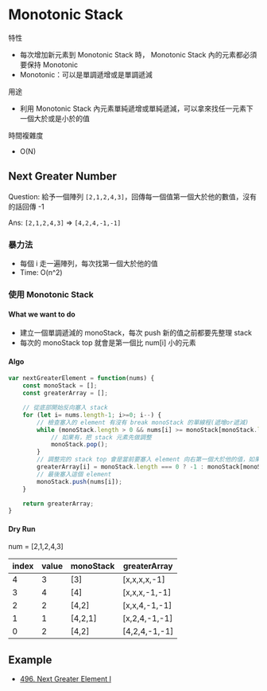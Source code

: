 # Monotonic Stack

特性
- 每次增加新元素到 Monotonic Stack 時， Monotonic Stack 內的元素都必須要保持 Monotonic
- Monotonic：可以是單調遞增或是單調遞減

用途
- 利用 Monotonic Stack 內元素單純遞增或單純遞減，可以拿來找任一元素下一個大於或是小於的值

時間複雜度
- O(N)
## Next Greater Number

Question: 給予一個陣列 `[2,1,2,4,3]`，回傳每一個值第一個大於他的數值，沒有的話回傳 -1

Ans: `[2,1,2,4,3]` => `[4,2,4,-1,-1]`

### 暴力法
- 每個 i 走一遍陣列，每次找第一個大於他的值
- Time: O(n^2)

### 使用 Monotonic Stack
#### What we want to do
- 建立一個單調遞減的 monoStack，每次 push 新的值之前都要先整理 stack
- 每次的 monoStack top 就會是第一個比 num[i] 小的元素

#### Algo

```js
var nextGreaterElement = function(nums) {
    const monoStack = [];
    const greaterArray = []; 

    // 從底部開始反向塞入 stack
    for (let i= nums.length-1; i>=0; i--) { 
        // 檢查塞入的 element 有沒有 break monoStack 的單線程(遞增or遞減)
        while (monoStack.length > 0 && nums[i] >= monoStack[monoStack.length-1]) {
            // 如果有，把 stack 元素先做調整
            monoStack.pop();
        }
        // 調整完的 stack top 會是當前要塞入 element 向右第一個大於他的值，如果 monoStack 為空，表示沒有符合條件
        greaterArray[i] = monoStack.length === 0 ? -1 : monoStack[monoStack.length-1];
        // 最後塞入這個 element
        monoStack.push(nums[i]); 
    }

    return greaterArray;
}
```

#### Dry Run

num = [2,1,2,4,3]

| index | value | monoStack  | greaterArray |
|  ----  | ----  | ----  |----  |
| 4  | 3 | [3] | [x,x,x,x,-1] |
| 3  | 4 | [4] | [x,x,x,-1,-1] |
| 2  | 2 | [4,2] | [x,x,4,-1,-1] |
| 1  | 1 | [4,2,1] | [x,2,4,-1,-1] |
| 0  | 2 | [4,2] | [4,2,4,-1,-1]|

## Example

- [496. Next Greater Element I](../../leetcode/questions/496-Next-Greater-Element-I.md)